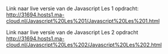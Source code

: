 Link naar live versie van de Javascript Les 1 opdracht: http://31694.hosts1.ma-cloud.nl/Javascript%20Les%201/Javascript%20Les%201.html

Link naar live versie van de Javascript Les 2 opdracht http://31694.hosts1.ma-cloud.nl/Javascript%20Les%202/Javascript%20Les%202.html
